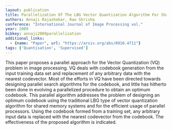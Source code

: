 ```yaml
---
layout: publication
title: Parallelization Of The LBG Vector Quantization Algorithm For Shared Memory Systems
authors: Annaji Rajashekar, Rao Shrisha
conference: "International Journal of Image Processing vol."
year: 2009
bibkey: annaji2009parallelization
additional_links:
  - {name: "Paper", url: "https://arxiv.org/abs/0910.4711"}
tags: ['Quantisation', 'Supervised']
---
```

This paper proposes a parallel approach for the Vector Quantization (VQ) problem in image processing. VQ deals with codebook generation from the input training data set and replacement of any arbitrary data with the nearest codevector. Most of the efforts in VQ have been directed towards designing parallel search algorithms for the codebook, and little has hitherto been done in evolving a parallelized procedure to obtain an optimum codebook. This parallel algorithm addresses the problem of designing an optimum codebook using the traditional LBG type of vector quantization algorithm for shared memory systems and for the efficient usage of parallel processors. Using the codebook formed from a training set, any arbitrary input data is replaced with the nearest codevector from the codebook. The effectiveness of the proposed algorithm is indicated.
